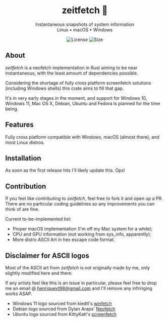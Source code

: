 <div align="center">
<h1> zeitfetch 📸 </h1>

Instantaneous snapshots of system information <br />
Linux • macOS • Windows <br />
    
![License](https://img.shields.io/github/license/nidnogg/zeitfetch?style=for-the-badge)
![Size](https://img.shields.io/github/repo-size/nidnogg/zeitfetch?color=orange&logo=rust&style=for-the-badge)
</div>

## About

_zeitfetch_ is a neofetch implementation in Rust aiming to be near instantaneous, with the least amount of dependencies possible. 

Considering the shortage of fully cross platform screenfetch solutions (including Windows shells) this crate aims to fill that gap.

It's in very early stages in the moment, and support for Windows 10, Windows 11, Mac OS X, Debian, Ubuntu and Fedora is planned for the time being.

## Features

Fully cross platform compatible with Windows, macOS (almost there), and most Linux distros.

## Installation

As soon as the first release hits I'll likely update this. Ops!
## Contribution 

If you feel like contributing to _zeitfetch_, feel free to fork it and open up a PR. There are no particular coding guidelines so any improvements you can think of are fine.

Current to-be-implemented list:
* Proper macOS implementation (I'm off my Mac system for a while);
* CPU and GPU information (not working from sys_info, apparently);
* More distro ASCII Art in hex escape code format.
## Disclaimer for ASCII logos

Most of the ASCII art from _zeitfetch_ is not originally made by me, only slightly modified here and there.

If any artists feel like this is an issue in particular, please feel free to drop me an email @ [henriquevt98@gmail.com](mailto:henriquevt98@gmail.com) and I'll remove any infringing works ASAP.

* Windows 11 logo sourced from kiedtl's [winfetch](https://github.com/kiedtl/winfetch)
* Debian logo sourced from Dylan Araps'
  [Neofetch](https://github.com/dylanaraps/neofetch)
* Ubuntu logo sourced from KittyKatt's 
  [screenfetch](https://github.com/KittyKatt/screenFetch)


[libmacchina]: https://github.com/Macchina-CLI/libmacchina

